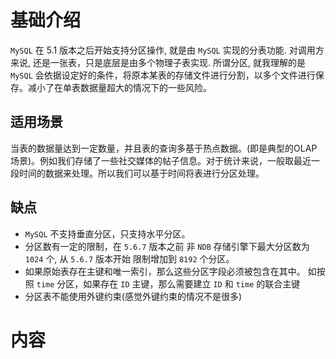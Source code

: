 基础介绍
===

`MySQL` 在 5.1 版本之后开始支持分区操作, 就是由 `MySQL` 实现的分表功能. 对调用方来说, 还是一张表，只是底层是由多个物理子表实现.
所谓分区, 就我理解的是 `MySQL` 会依据设定好的条件，将原本某表的存储文件进行分割，以多个文件进行保存。减小了在单表数据量超大的情况下的一些风险。

适用场景
---
当表的数据量达到一定数量，并且表的查询多基于热点数据。(即是典型的OLAP场景)。例如我们存储了一些社交媒体的帖子信息。对于统计来说，一般取最近一段时间的数据来处理。所以我们可以基于时间将表进行分区处理。

缺点
---
- `MySQL` 不支持垂直分区，只支持水平分区。
- 分区数有一定的限制，在 `5.6.7` 版本之前 非 `NDB` 存储引擎下最大分区数为 `1024` 个, 从 `5.6.7` 版本开始 限制增加到 `8192` 个分区。
- 如果原始表存在主键和唯一索引，那么这些分区字段必须被包含在其中。 如按照 `time` 分区，如果存在 `ID` 主键，那么需要建立 `ID` 和 `time` 的联合主键
- 分区表不能使用外键约束(感觉外键约束的情况不是很多)

内容
===

